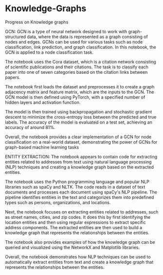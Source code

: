# Knowledge-Graphs
Progress on Knowledge graphs


GCN:
GCN is a type of neural network designed to work with graph-structured data, where the data is represented as a graph consisting of nodes and edges. GCNs can be used for various tasks such as node classification, link prediction, and graph classification. In this notebook, the GCN is applied to a node classification task.

The notebook uses the Cora dataset, which is a citation network consisting of scientific publications and their citations. The task is to classify each paper into one of seven categories based on the citation links between papers.

The notebook first loads the dataset and preprocesses it to create a graph adjacency matrix and feature matrix, which are the inputs to the GCN. The GCN model is then defined using PyTorch, with a specified number of hidden layers and activation function.

The model is then trained using backpropagation and stochastic gradient descent to minimize the cross-entropy loss between the predicted and true labels. The accuracy of the model is evaluated on a test set, achieving an accuracy of around 81%.

Overall, the notebook provides a clear implementation of a GCN for node classification on a real-world dataset, demonstrating the power of GCNs for graph-based machine learning tasks



ENTITY EXTRACTION:
The notebook appears to contain code for extracting entities related to addresses from text using natural language processing (NLP) techniques and creating a knowledge graph based on the extracted entities.

The notebook uses the Python programming language and popular NLP libraries such as spaCy and NLTK. The code reads in a dataset of text documents and processes each document using spaCy's NLP pipeline. The pipeline identifies entities in the text and categorizes them into predefined types such as persons, organizations, and locations.

Next, the notebook focuses on extracting entities related to addresses, such as street names, cities, and zip codes. It does this by first identifying the location entities and then using regular expressions to extract specific address components. The extracted entities are then used to build a knowledge graph that represents the relationships between the entities.

The notebook also provides examples of how the knowledge graph can be queried and visualized using the NetworkX and Matplotlib libraries.

Overall, the notebook demonstrates how NLP techniques can be used to automatically extract entities from text and create a knowledge graph that represents the relationships between the entities. 
